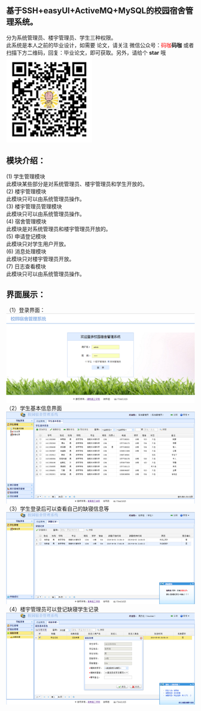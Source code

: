 基于SSH+easyUI+ActiveMQ+MySQL的校园宿舍管理系统。
-------
分为系统管理员、楼宇管理员、学生三种权限。  
此系统是本人之前的毕业设计，如需要 论文，请关注 微信公众号：<font face="黑体" color=red>码咖</font>**码咖** 或者扫描下方二维码，回复：毕业论文，即可获取。另外，请给个 **star** 哦 <br> 
<img src="https://github.com/joeBeckham/image/blob/master/image/qrcode_wx.jpg" width="230"> <br> 

模块介绍： 
-------
(1) 学生管理模块 <br> 
    此模块某些部分是对系统管理员、楼宇管理员和学生开放的。<br> 
(2) 楼宇管理模块<br> 
    此模块只可以由系统管理员操作。<br> 
(3) 楼宇管理员管理模块<br> 
   此模块只可以由系统管理员操作。<br> 
(4) 宿舍管理模块<br> 
   此模块是对系统管理员和楼宇管理员开放的。<br> 
(5) 申请登记模块<br> 
   此模块只对学生用户开放。<br> 
(6) 消息处理模块<br> 
   此模块只对楼宇管理员开放。<br> 
(7) 日志查看模块<br> 
   此模块只可以由系统管理员操作。 <br> 
   
界面展示：
-------
（1）登录界面：<br>
![image](https://github.com/joeBeckham/image/blob/master/image/login.png) <br> 
（2）学生基本信息界面<br> 
![image](https://github.com/joeBeckham/image/blob/master/image/studentinfo.png) <br> 
（3）学生登录后可以查看自己的缺寝信息等<br> 
![image](https://github.com/joeBeckham/image/blob/master/image/studentmanage.png) <br> 
（4）楼宇管理员可以登记缺寝学生记录<br> 
![image](https://github.com/joeBeckham/image/blob/master/image/susemanager.png) <br> 

